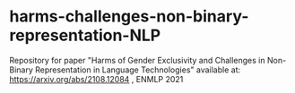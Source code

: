 # harms-challenges-non-binary-representation-NLP
Repository for paper "Harms of Gender Exclusivity and Challenges in Non-Binary Representation in Language Technologies" available at: https://arxiv.org/abs/2108.12084 ,
ENMLP 2021
